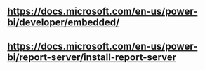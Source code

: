 ## https://docs.microsoft.com/en-us/power-bi/developer/embedded/

## https://docs.microsoft.com/en-us/power-bi/report-server/install-report-server
